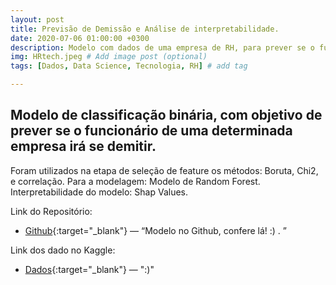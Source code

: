 ```yaml
---
layout: post
title: Previsão de Demissão e Análise de interpretabilidade.
date: 2020-07-06 01:00:00 +0300
description: Modelo com dados de uma empresa de RH, para prever se o funcionário irá se demitir, além de análise exploratória e análise de interpretabilidade do modelo. # Add post description (optional)
img: HRtech.jpeg # Add image post (optional)
tags: [Dados, Data Science, Tecnologia, RH] # add tag

---
```


## Modelo de classificação binária, com objetivo de prever se o funcionário de uma determinada empresa irá se demitir.

Foram utilizados na etapa de seleção de feature os métodos: Boruta, Chi2, e correlação. 
Para a modelagem: Modelo de Random Forest. 
Interpretabilidade do modelo: Shap Values. 


Link do Repositório: 

* [Github](https://github.com/grazimelo/HRtech_analysis){:target="_blank"} — “Modelo no Github, confere lá! :) . ”

Link dos dado no Kaggle: 

* [Dados](https://www.kaggle.com/krismurphy01/data-lab){:target="_blank"} — ":)" 


